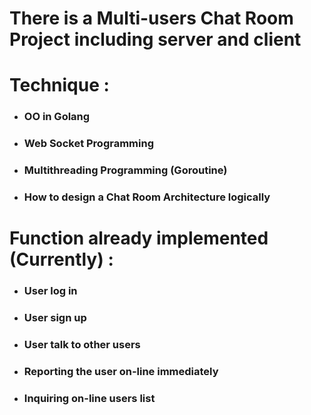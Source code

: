 # There is a Multi-users Chat Room Project including server and client

# Technique :

* ### OO in Golang
* ### Web Socket Programming
* ### Multithreading Programming (Goroutine)
* ### How to design a Chat Room Architecture logically

# Function already implemented (Currently) :

* ### User log in
* ### User sign up
* ### User talk to other users
* ### Reporting the user on-line immediately
* ### Inquiring on-line users list